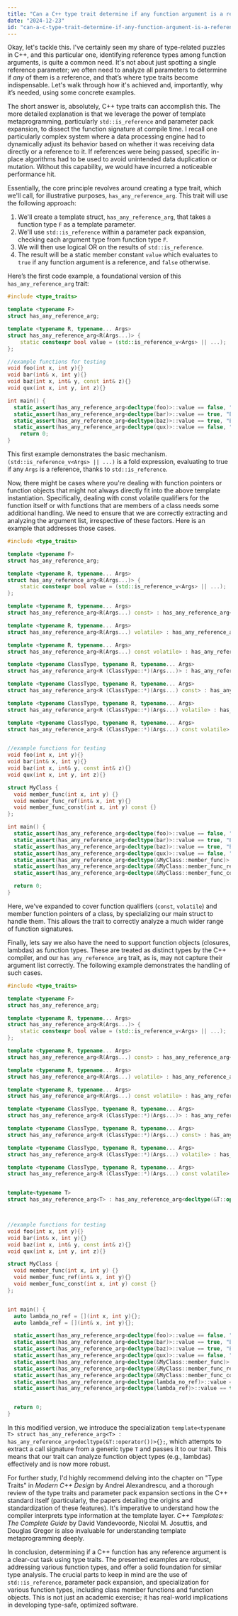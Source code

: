 ```yaml
---
title: "Can a C++ type trait determine if any function argument is a reference type?"
date: "2024-12-23"
id: "can-a-c-type-trait-determine-if-any-function-argument-is-a-reference-type"
---
```


Okay, let's tackle this. I've certainly seen my share of type-related puzzles in C++, and this particular one, identifying reference types among function arguments, is quite a common need. It's not about just spotting a single reference parameter; we often need to analyze all parameters to determine if *any* of them is a reference, and that’s where type traits become indispensable. Let's walk through how it's achieved and, importantly, why it’s needed, using some concrete examples.

The short answer is, absolutely, C++ type traits can accomplish this. The more detailed explanation is that we leverage the power of template metaprogramming, particularly `std::is_reference` and parameter pack expansion, to dissect the function signature at compile time. I recall one particularly complex system where a data processing engine had to dynamically adjust its behavior based on whether it was receiving data directly or a reference to it. If references were being passed, specific in-place algorithms had to be used to avoid unintended data duplication or mutation. Without this capability, we would have incurred a noticeable performance hit.

Essentially, the core principle revolves around creating a type trait, which we'll call, for illustrative purposes, `has_any_reference_arg`. This trait will use the following approach:

1.  We'll create a template struct, `has_any_reference_arg`, that takes a function type `F` as a template parameter.
2.  We'll use `std::is_reference` within a parameter pack expansion, checking each argument type from function type `F`.
3.  We will then use logical OR on the results of `std::is_reference`.
4.  The result will be a static member constant `value` which evaluates to `true` if any function argument is a reference, and `false` otherwise.

Here’s the first code example, a foundational version of this `has_any_reference_arg` trait:

```cpp
#include <type_traits>

template <typename F>
struct has_any_reference_arg;

template <typename R, typename... Args>
struct has_any_reference_arg<R(Args...)> {
    static constexpr bool value = (std::is_reference_v<Args> || ...);
};

//example functions for testing
void foo(int x, int y){}
void bar(int& x, int y){}
void baz(int x, int& y, const int& z){}
void qux(int x, int y, int z){}

int main() {
  static_assert(has_any_reference_arg<decltype(foo)>::value == false, "Error: Foo should not have a reference parameter");
  static_assert(has_any_reference_arg<decltype(bar)>::value == true, "Error: Bar should have at least one reference parameter");
  static_assert(has_any_reference_arg<decltype(baz)>::value == true, "Error: Baz should have at least one reference parameter");
  static_assert(has_any_reference_arg<decltype(qux)>::value == false, "Error: Qux should not have a reference parameter");
    return 0;
}
```

This first example demonstrates the basic mechanism. `(std::is_reference_v<Args> || ...)` is a fold expression, evaluating to true if any `Args` is a reference, thanks to `std::is_reference`.

Now, there might be cases where you're dealing with function pointers or function objects that might not always directly fit into the above template instantiation. Specifically, dealing with const volatile qualifiers for the function itself or with functions that are members of a class needs some additional handling. We need to ensure that we are correctly extracting and analyzing the argument list, irrespective of these factors. Here is an example that addresses those cases.

```cpp
#include <type_traits>

template <typename F>
struct has_any_reference_arg;

template <typename R, typename... Args>
struct has_any_reference_arg<R(Args...)> {
    static constexpr bool value = (std::is_reference_v<Args> || ...);
};

template <typename R, typename... Args>
struct has_any_reference_arg<R(Args...) const> : has_any_reference_arg<R(Args...)> {};

template <typename R, typename... Args>
struct has_any_reference_arg<R(Args...) volatile> : has_any_reference_arg<R(Args...)> {};

template <typename R, typename... Args>
struct has_any_reference_arg<R(Args...) const volatile> : has_any_reference_arg<R(Args...)> {};

template <typename ClassType, typename R, typename... Args>
struct has_any_reference_arg<R (ClassType::*)(Args...)> : has_any_reference_arg<R(Args...)> {};

template <typename ClassType, typename R, typename... Args>
struct has_any_reference_arg<R (ClassType::*)(Args...) const> : has_any_reference_arg<R(Args...)> {};

template <typename ClassType, typename R, typename... Args>
struct has_any_reference_arg<R (ClassType::*)(Args...) volatile> : has_any_reference_arg<R(Args...)> {};

template <typename ClassType, typename R, typename... Args>
struct has_any_reference_arg<R (ClassType::*)(Args...) const volatile> : has_any_reference_arg<R(Args...)> {};


//example functions for testing
void foo(int x, int y){}
void bar(int& x, int y){}
void baz(int x, int& y, const int& z){}
void qux(int x, int y, int z){}

struct MyClass {
  void member_func(int x, int y) {}
  void member_func_ref(int& x, int y){}
  void member_func_const(int x, int y) const {}
};

int main() {
  static_assert(has_any_reference_arg<decltype(foo)>::value == false, "Error: Foo should not have a reference parameter");
  static_assert(has_any_reference_arg<decltype(bar)>::value == true, "Error: Bar should have at least one reference parameter");
  static_assert(has_any_reference_arg<decltype(baz)>::value == true, "Error: Baz should have at least one reference parameter");
  static_assert(has_any_reference_arg<decltype(qux)>::value == false, "Error: Qux should not have a reference parameter");
  static_assert(has_any_reference_arg<decltype(&MyClass::member_func)>::value == false, "Error: MyClass::member_func should not have a reference parameter");
  static_assert(has_any_reference_arg<decltype(&MyClass::member_func_ref)>::value == true, "Error: MyClass::member_func_ref should have a reference parameter");
  static_assert(has_any_reference_arg<decltype(&MyClass::member_func_const)>::value == false, "Error: MyClass::member_func_const should not have a reference parameter");

  return 0;
}
```

Here, we've expanded to cover function qualifiers (`const`, `volatile`) and member function pointers of a class, by specializing our main struct to handle them. This allows the trait to correctly analyze a much wider range of function signatures.

Finally, lets say we also have the need to support function objects (closures, lambdas) as function types. These are treated as distinct types by the C++ compiler, and our `has_any_reference_arg` trait, as is, may not capture their argument list correctly. The following example demonstrates the handling of such cases.

```cpp
#include <type_traits>

template <typename F>
struct has_any_reference_arg;

template <typename R, typename... Args>
struct has_any_reference_arg<R(Args...)> {
    static constexpr bool value = (std::is_reference_v<Args> || ...);
};

template <typename R, typename... Args>
struct has_any_reference_arg<R(Args...) const> : has_any_reference_arg<R(Args...)> {};

template <typename R, typename... Args>
struct has_any_reference_arg<R(Args...) volatile> : has_any_reference_arg<R(Args...)> {};

template <typename R, typename... Args>
struct has_any_reference_arg<R(Args...) const volatile> : has_any_reference_arg<R(Args...)> {};

template <typename ClassType, typename R, typename... Args>
struct has_any_reference_arg<R (ClassType::*)(Args...)> : has_any_reference_arg<R(Args...)> {};

template <typename ClassType, typename R, typename... Args>
struct has_any_reference_arg<R (ClassType::*)(Args...) const> : has_any_reference_arg<R(Args...)> {};

template <typename ClassType, typename R, typename... Args>
struct has_any_reference_arg<R (ClassType::*)(Args...) volatile> : has_any_reference_arg<R(Args...)> {};

template <typename ClassType, typename R, typename... Args>
struct has_any_reference_arg<R (ClassType::*)(Args...) const volatile> : has_any_reference_arg<R(Args...)> {};


template<typename T>
struct has_any_reference_arg<T> : has_any_reference_arg<decltype(&T::operator())>{};



//example functions for testing
void foo(int x, int y){}
void bar(int& x, int y){}
void baz(int x, int& y, const int& z){}
void qux(int x, int y, int z){}

struct MyClass {
  void member_func(int x, int y) {}
  void member_func_ref(int& x, int y){}
  void member_func_const(int x, int y) const {}
};


int main() {
  auto lambda_no_ref = [](int x, int y){};
  auto lambda_ref = [](int& x, int y){};

  static_assert(has_any_reference_arg<decltype(foo)>::value == false, "Error: Foo should not have a reference parameter");
  static_assert(has_any_reference_arg<decltype(bar)>::value == true, "Error: Bar should have at least one reference parameter");
  static_assert(has_any_reference_arg<decltype(baz)>::value == true, "Error: Baz should have at least one reference parameter");
  static_assert(has_any_reference_arg<decltype(qux)>::value == false, "Error: Qux should not have a reference parameter");
  static_assert(has_any_reference_arg<decltype(&MyClass::member_func)>::value == false, "Error: MyClass::member_func should not have a reference parameter");
  static_assert(has_any_reference_arg<decltype(&MyClass::member_func_ref)>::value == true, "Error: MyClass::member_func_ref should have a reference parameter");
  static_assert(has_any_reference_arg<decltype(&MyClass::member_func_const)>::value == false, "Error: MyClass::member_func_const should not have a reference parameter");
  static_assert(has_any_reference_arg<decltype(lambda_no_ref)>::value == false, "Error: lambda_no_ref should not have a reference parameter");
  static_assert(has_any_reference_arg<decltype(lambda_ref)>::value == true, "Error: lambda_ref should have a reference parameter");


  return 0;
}
```

In this modified version, we introduce the specialization `template<typename T> struct has_any_reference_arg<T> : has_any_reference_arg<decltype(&T::operator())>{};`, which attempts to extract a call signature from a generic type `T` and passes it to our trait. This means that our trait can analyze function object types (e.g., lambdas) effectively and is now more robust.

For further study, I'd highly recommend delving into the chapter on "Type Traits" in *Modern C++ Design* by Andrei Alexandrescu, and a thorough review of the type traits and parameter pack expansion sections in the C++ standard itself (particularly, the papers detailing the origins and standardization of these features). It's imperative to understand how the compiler interprets type information at the template layer. *C++ Templates: The Complete Guide* by David Vandevoorde, Nicolai M. Josuttis, and Douglas Gregor is also invaluable for understanding template metaprogramming deeply.

In conclusion, determining if a C++ function has any reference argument is a clear-cut task using type traits. The presented examples are robust, addressing various function types, and offer a solid foundation for similar type analysis. The crucial parts to keep in mind are the use of `std::is_reference`, parameter pack expansion, and specialization for various function types, including class member functions and function objects. This is not just an academic exercise; it has real-world implications in developing type-safe, optimized software.
